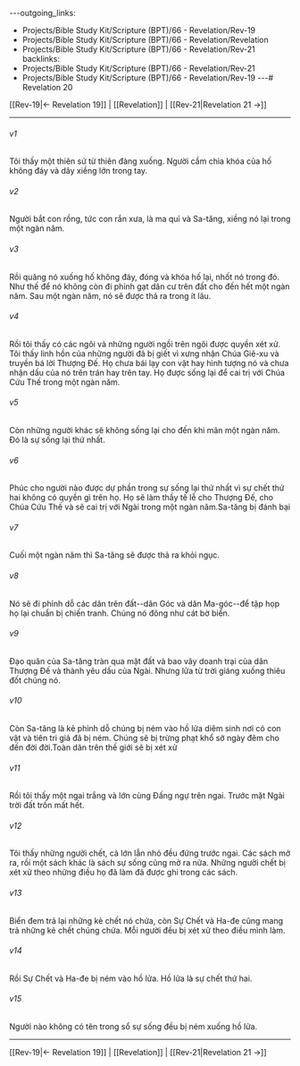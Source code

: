 ---outgoing_links:
  - Projects/Bible Study Kit/Scripture (BPT)/66 - Revelation/Rev-19
  - Projects/Bible Study Kit/Scripture (BPT)/66 - Revelation/Revelation
  - Projects/Bible Study Kit/Scripture (BPT)/66 - Revelation/Rev-21
backlinks:
  - Projects/Bible Study Kit/Scripture (BPT)/66 - Revelation/Rev-21
  - Projects/Bible Study Kit/Scripture (BPT)/66 - Revelation/Rev-19
---# Revelation 20

[[Rev-19|← Revelation 19]] | [[Revelation]] | [[Rev-21|Revelation 21 →]]
***



###### v1 
Tôi thấy một thiên sứ từ thiên đàng xuống. Người cầm chìa khóa của hố không đáy và dây xiềng lớn trong tay. 

###### v2 
Người bắt con rồng, tức con rắn xưa, là ma quỉ và Sa-tăng, xiềng nó lại trong một ngàn năm. 

###### v3 
Rồi quăng nó xuống hố không đáy, đóng và khóa hố lại, nhốt nó trong đó. Như thế để nó không còn đi phỉnh gạt dân cư trên đất cho đến hết một ngàn năm. Sau một ngàn năm, nó sẽ được thả ra trong ít lâu. 

###### v4 
Rồi tôi thấy có các ngôi và những người ngồi trên ngôi được quyền xét xử. Tôi thấy linh hồn của những người đã bị giết vì xưng nhận Chúa Giê-xu và truyền bá lời Thượng Đế. Họ chưa bái lạy con vật hay hình tượng nó và chưa nhận dấu của nó trên trán hay trên tay. Họ được sống lại để cai trị với Chúa Cứu Thế trong một ngàn năm. 

###### v5 
Còn những người khác sẽ không sống lại cho đến khi mãn một ngàn năm. Đó là sự sống lại thứ nhất. 

###### v6 
Phúc cho người nào được dự phần trong sự sống lại thứ nhất vì sự chết thứ hai không có quyền gì trên họ. Họ sẽ làm thầy tế lễ cho Thượng Đế, cho Chúa Cứu Thế và sẽ cai trị với Ngài trong một ngàn năm.Sa-tăng bị đánh bại 

###### v7 
Cuối một ngàn năm thì Sa-tăng sẽ được thả ra khỏi ngục. 

###### v8 
Nó sẽ đi phỉnh dỗ các dân trên đất--dân Góc và dân Ma-góc--để tập họp họ lại chuẩn bị chiến tranh. Chúng nó đông như cát bờ biển. 

###### v9 
Đạo quân của Sa-tăng tràn qua mặt đất và bao vây doanh trại của dân Thượng Đế và thành yêu dấu của Ngài. Nhưng lửa từ trời giáng xuống thiêu đốt chúng nó. 

###### v10 
Còn Sa-tăng là kẻ phỉnh dỗ chúng bị ném vào hồ lửa diêm sinh nơi có con vật và tiên tri giả đã bị ném. Chúng sẽ bị trừng phạt khổ sở ngày đêm cho đến đời đời.Toàn dân trên thế giới sẽ bị xét xử 

###### v11 
Rồi tôi thấy một ngai trắng và lớn cùng Đấng ngự trên ngai. Trước mặt Ngài trời đất trốn mất hết. 

###### v12 
Tôi thấy những người chết, cả lớn lẫn nhỏ đều đứng trước ngai. Các sách mở ra, rồi một sách khác là sách sự sống cũng mở ra nữa. Những người chết bị xét xử theo những điều họ đã làm đã được ghi trong các sách. 

###### v13 
Biển đem trả lại những kẻ chết nó chứa, còn Sự Chết và Ha-đe cũng mang trả những kẻ chết chúng chứa. Mỗi người đều bị xét xử theo điều mình làm. 

###### v14 
Rồi Sự Chết và Ha-đe bị ném vào hồ lửa. Hồ lửa là sự chết thứ hai. 

###### v15 
Người nào không có tên trong sổ sự sống đều bị ném xuống hồ lửa.

***
[[Rev-19|← Revelation 19]] | [[Revelation]] | [[Rev-21|Revelation 21 →]]
